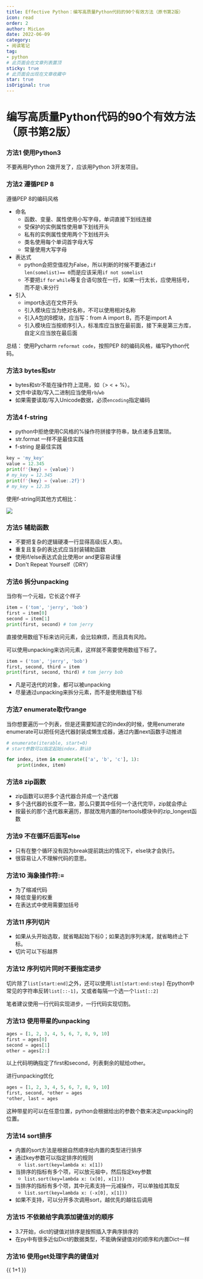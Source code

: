 ```yaml
---
title: Effective Python：编写高质量Python代码的90个有效方法（原书第2版）
icon: read
order: 2
author: MicLon
date: 2022-06-09
category:
- 阅读笔记
tag:
- python
# 此页面会在文章列表置顶
sticky: true
# 此页面会出现在文章收藏中
star: true
isOriginal: true
---
```


# 编写高质量Python代码的90个有效方法（原书第2版）

### 方法1 使用Python3

不要再用Python 2做开发了，应该用Python 3开发项目。

### 方法2 遵循PEP 8

遵循PEP 8的编码风格
- 命名
  - 函数、变量、属性使用小写字母，单词直接下划线连接
  - 受保护的实例属性使用单下划线开头
  - 私有的实例属性使用两个下划线开头
  - 类名使用每个单词首字母大写
  - 常量使用大写字母
- 表达式
  - python会把空值视为False，所以判断的时候不要通过`if len(somelist)== 0`而是应该采用`if not somelist`
  - 不要把`if` `for` `while`等复合语句放在一行，如果一行太长，应使用括号，而不是`\`来分行
- 引入
  - import永远在文件开头
  - 引入模块应当为绝对名称，不可以使用相对名称
  - 引入A包的B模块，应当写：from A import B，而不是import A
  - 引入模块应当按顺序引入，标准库应当放在最前面，接下来是第三方库，自定义应当放在最后面

总结： 使用Pycharm `reformat code`，按照PEP 8的编码风格，编写Python代码。

### 方法3 bytes和str

- bytes和str不能在操作符上混用，如（> < + %）。
- 文件中读取/写入二进制应当使用`rb`/`wb`
- 如果需要读取/写入Unicode数据，必须`encoding`指定编码

### 方法4 f-string

- python中拒绝使用C风格的%操作符拼接字符串，缺点诸多且繁琐。
- str.format 一样不是最佳实践
- f-string 是最佳实践
```python
key = 'my_key'
value = 12.345
print(f'{key} = {value}') 
# my_key = 12.345
print(f'{key} = {value:.2f}')
# my_key = 12.35
```
使用f-string同其他方式相比：

![](https://miclon-job.oss-cn-hangzhou.aliyuncs.com/img/20220609231550.png)

### 方法5 辅助函数

- 不要把复杂的逻辑硬凑一行显得高级(反人类)。
- 重复且复杂的表达式应当封装辅助函数
- 使用if/else表达式会比使用or and更容易读懂
- Don't Repeat Yourself（DRY）

### 方法6 拆分unpacking

当你有一个元祖，它长这个样子
```python
item = ('tom', 'jerry', 'bob')
first = item[0]
second = item[1]
print(first, second) # tom jerry
```
直接使用数组下标来访问元素，会比较麻烦，而且具有风险。

可以使用unpacking来访问元素，这样就不需要使用数组下标了。
```python
item = ('tom', 'jerry', 'bob')
first, second, third = item
print(first, second, third) # tom jerry bob
```
- 凡是可迭代的对象，都可以被unpacking
- 尽量通过unpacking来拆分元素，而不是使用数组下标

### 方法7 enumerate取代range

当你想要遍历一个列表，但是还需要知道它的index的时候，使用enumerate
enumerate可以把任何迭代器封装成懒生成器，通过内置next函数手动推进
```python
# enumerate(iterable, start=0)
# start参数可以指定起始index，默认0

for index, item in enumerate(['a', 'b', 'c'], 1):
    print(index, item)
```

### 方法8 zip函数

- zip函数可以把多个迭代器合并成一个迭代器
- 多个迭代器的长度不一致，那么只要其中任何一个迭代完毕，zip就会停止
- 按最长的那个迭代器来遍历，那就改用内置的itertools模块中的zip_longest函数

### 方法9 不在循环后面写else

- 只有在整个循环没有因为break提前跳出的情况下，else块才会执行。
- 很容易让人不理解代码的意思。

### 方法10 海象操作符:=

- 为了缩减代码
- 降低变量的权重
- 在表达式中使用需要加括号

### 方法11 序列切片

- 如果从头开始选取，就省略起始下标0；如果选到序列末尾，就省略终止下标。
- 切片可以下标越界

### 方法12 序列切片同时不要指定进步

切片除了`list[start:end]`之外，还可以使用`list[start:end:step]`
在python中常见的字符串反转`list[::-1]`，又或者每隔一个选一个`list[::2]`

笔者建议使用一行代码实现进步，一行代码实现切割。

### 方法13 使用带星的unpacking


```python
ages = [1, 2, 3, 4, 5, 6, 7, 8, 9, 10]
first = ages[0]
second = ages[1]
other = ages[2:]
```
以上代码明确指定了first和second，列表剩余的赋给other。

进行unpacking优化
```python
ages = [1, 2, 3, 4, 5, 6, 7, 8, 9, 10]
first, second, *other = ages
*other, last = ages
```
这种带星的可以在任意位置，python会根据给出的参数个数来决定unpacking的位置。

### 方法14 sort排序

- 内置的sort方法是根据自然顺序给内置的类型进行排序
- 通过key参数可以指定排序的规则
  - `list.sort(key=lambda x: x[1])`
- 当排序的指标有多个项，可以放元祖中，然后指定key参数
  - `list.sort(key=lambda x: (x[0], x[1]))`
- 当排序的指标有多个项，其中元素支持一元减操作，可以单独给其取反
  - `list.sort(key=lambda x: (-x[0], x[1]))`
- 如果不支持，可以分开多次调用sort，越优先的越往后调用

### 方法15 不依赖给字典添加键值对的顺序

- 3.7开始，dict的键值对排序是按照插入字典序排序的
- 在py中有很多近似Dict的数据类型，不能确保键值对的顺序和内置Dict一样

### 方法16 使用get处理字典的键值对

{{ 1+1 }}
